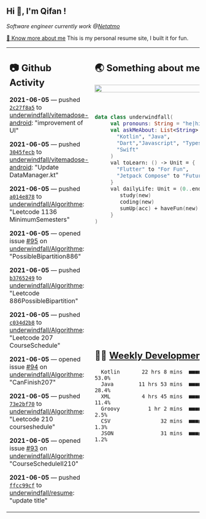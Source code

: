 <h2> Hi 👋, I'm Qifan ! </h2>
<p><em>Software engineer currently work @<a href="https://www.netatmo.com">Netatmo</a>
</em></p><p><a href="https://qifanyang.com/resume" target="_blank"> 🔭 Know more about me</a> This is my personal resume site, I built it for fun.</p>
<table><tr><td valign="top" rowspan="2">

 ## 📷 Github Activity
 <!-- githubActivity starts -->
  **2021-06-05** — pushed [`2c27f8a5`](https://api.github.com/repos/underwindfall/vitemadose-android/commits/2c27f8a533b75fb30d96bc30905d364bcf67f767) to [underwindfall/vitemadose-android](https://api.github.com/repos/underwindfall/vitemadose-android): "improvement of UI"

  **2021-06-05** — pushed [`3045fecb`](https://api.github.com/repos/underwindfall/vitemadose-android/commits/3045fecb7690c9bfcaab595b9a5c6383a4181da5) to [underwindfall/vitemadose-android](https://api.github.com/repos/underwindfall/vitemadose-android): "Update DataManager.kt"

  **2021-06-05** — pushed [`a014e878`](https://api.github.com/repos/underwindfall/Algorithme/commits/a014e878e0d717924c6753b5601296d711a767d0) to [underwindfall/Algorithme](https://api.github.com/repos/underwindfall/Algorithme): "Leetcode 1136 MinimumSemesters"

  **2021-06-05** — opened issue [#95](https://api.github.com/repos/underwindfall/Algorithme/issues/95) on [underwindfall/Algorithme](https://api.github.com/repos/underwindfall/Algorithme): "PossibleBipartition886"

  **2021-06-05** — pushed [`b3765249`](https://api.github.com/repos/underwindfall/Algorithme/commits/b3765249158f3f4974a24e09e8243b85c66c1031) to [underwindfall/Algorithme](https://api.github.com/repos/underwindfall/Algorithme): "Leetcode 886PossibleBipartition"

  **2021-06-05** — pushed [`c034d2b8`](https://api.github.com/repos/underwindfall/Algorithme/commits/c034d2b8112d99b6bcfdebe36f8e88d3a4048896) to [underwindfall/Algorithme](https://api.github.com/repos/underwindfall/Algorithme): "Leetcode 207 CourseSchedule"

  **2021-06-05** — opened issue [#94](https://api.github.com/repos/underwindfall/Algorithme/issues/94) on [underwindfall/Algorithme](https://api.github.com/repos/underwindfall/Algorithme): "CanFinish207"

  **2021-06-05** — pushed [`73e2bf70`](https://api.github.com/repos/underwindfall/Algorithme/commits/73e2bf708898098ad1a72ea020520f8c9677ca86) to [underwindfall/Algorithme](https://api.github.com/repos/underwindfall/Algorithme): "Leetcode 210 courseshedule"

  **2021-06-05** — opened issue [#93](https://api.github.com/repos/underwindfall/Algorithme/issues/93) on [underwindfall/Algorithme](https://api.github.com/repos/underwindfall/Algorithme): "CourseScheduleII210"

  **2021-06-05** — pushed [`ffcc99cf`](https://api.github.com/repos/underwindfall/resume/commits/ffcc99cfe1e8e3e8edac761b44a24275b14fc644) to [underwindfall/resume](https://api.github.com/repos/underwindfall/resume): "update title"
 <!-- githubActivity ends -->
 </td><td valign="top">

 ## 🌏 Something about me
 <!-- profile starts -->
 <a href="https://github.com/underwindfall" width="100%">
  <img src="https://github-readme-stats.vercel.app/api?username=underwindfall&show_icons=true&icon_color=805AD5&text_color=718096&bg_color=ffffff00&hide_title=true&include_all_commits=true&count_private=true&hide_border=true" width="100%"/>
 </a>
 <br/>
 <br/>
 <br/>
 
 ```kotlin
 data class underwindfall(
      val pronouns: String = "he|him",
      val askMeAbout: List<String> = listOf(
        "Kotlin", "Java", 
        "Dart","Javascript", "Typescript",
        "Swift"
      )
      val toLearn: () -> Unit = {
        "Flutter" to "For Fun",
        "Jetpack Compose" to "Future"
      }
      val dailyLife: Unit = (0..end).reduce { acc, new ->	
         study(new)	
         coding(new)	
         sumUp(acc) + haveFun(new)	
      }
 )
 ```
 <!-- profile ends -->
 </td></tr><tr><td valign="top">

 ## 🏊‍♂️ <a href="https://gist.github.com/underwindfall/377ee88ba1fabd1e93516e48ca9c61eb" target="_blank">Weekly Development Breakdown</a>
  <!-- codeTime starts -->
  ```text
    Kotlin       22 hrs 8 mins  ■■■■■■■■■■■■■■■■◱□□□□□□□  53.0%
    Java        11 hrs 53 mins  ■■■■■■■■■■◱□□□□□□□□□□□□□  28.4%
    XML          4 hrs 45 mins  ■■■■■■◱□□□□□□□□□□□□□□□□□  11.4%
    Groovy         1 hr 2 mins  ■■■■□□□□□□□□□□□□□□□□□□□□   2.5%
    CSV                32 mins  ■■■▦□□□□□□□□□□□□□□□□□□□□   1.3%
    JSON               31 mins  ■■■▦□□□□□□□□□□□□□□□□□□□□   1.2%
  ```
  <!-- codeTime starts -->
  </td></tr></table>